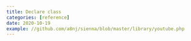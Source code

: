 ```yaml
---
title: Declare class
categories: [reference]
date: 2020-10-19
example: //github.com/a8nj/sienna/blob/master/library/youtube.php
---
```

